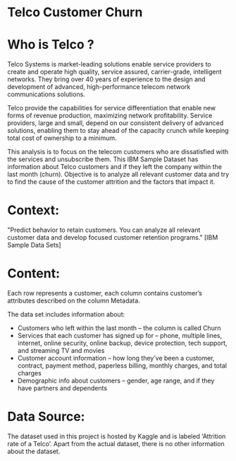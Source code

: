 # Telco Customer Churn

# Who is Telco ?
Telco Systems is market-leading solutions enable service providers to create and operate high quality, service assured, carrier-grade, intelligent networks. They bring over 40 years of experience to the design and development of advanced, high-performance telecom network communications solutions.

Telco provide the capabilities for service differentiation that enable new forms of revenue production, maximizing network profitability. Service providers, large and small, depend on our consistent delivery of advanced solutions, enabling them to stay ahead of the capacity crunch while keeping total cost of ownership to a minimum.

This analysis is to focus on the telecom customers who are dissatisfied with the services and unsubscribe them.
This IBM Sample Dataset has information about Telco customers and if they left the company within the last month (churn).
Objective is to analyze all relevant customer data and try to find the cause of the customer attrition and the factors that impact it.

# Context:
"Predict behavior to retain customers. You can analyze all relevant customer data and develop focused customer retention programs." [IBM 
Sample Data Sets]

# Content:
Each row represents a customer, each column contains customer’s attributes described on the column Metadata.

The data set includes information about:

  - Customers who left within the last month – the column is called Churn
  - Services that each customer has signed up for – phone, multiple lines, internet, online security, online backup, device protection,
    tech support, and streaming TV and movies
  - Customer account information – how long they’ve been a customer, contract, payment method, paperless billing, monthly charges, and
    total charges
  - Demographic info about customers – gender, age range, and if they have partners and dependents
  
# Data Source:
The dataset used in this project is hosted by Kaggle and is labeled ‘Attrition rate of a Telco’. Apart from the actual dataset, there is 
no other information about the dataset.

